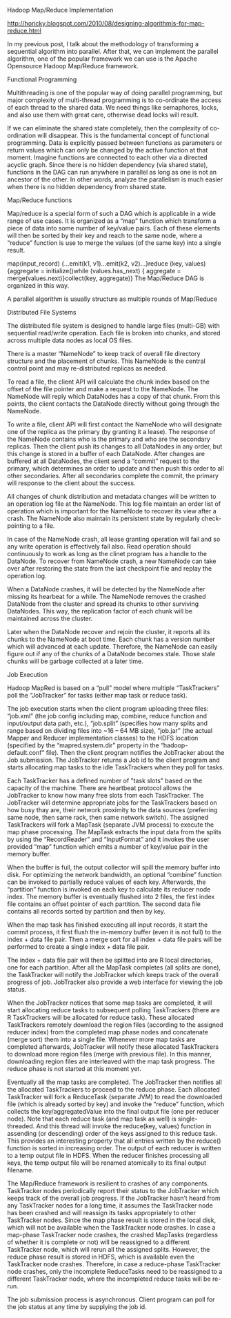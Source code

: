 Hadoop Map/Reduce Implementation

http://horicky.blogspot.com/2010/08/designing-algorithmis-for-map-reduce.html



In my previous post, I talk about the methodology of transforming a sequential algorithm into parallel. After that, we can implement the parallel algorithm, one of the popular framework we can use is the Apache Opensource Hadoop Map/Reduce framework.

Functional Programming

Multithreading is one of the popular way of doing parallel programming, but major complexity of multi-thread programming is to co-ordinate the access of each thread to the shared data. We need things like semaphores, locks, and also use them with great care, otherwise dead locks will result.

If we can eliminate the shared state completely, then the complexity of co-ordination will disappear. This is the fundamental concept of functional programming. Data is explicitly passed between functions as parameters or return values which can only be changed by the active function at that moment. Imagine functions are connected to each other via a directed acyclic graph. Since there is no hidden dependency (via shared state), functions in the DAG can run anywhere in parallel as long as one is not an ancestor of the other. In other words, analyze the parallelism is much easier when there is no hidden dependency from shared state.

Map/Reduce functions

Map/reduce is a special form of such a DAG which is applicable in a wide range of use cases. It is organized as a “map” function which transform a piece of data into some number of key/value pairs. Each of these elements will then be sorted by their key and reach to the same node, where a “reduce” function is use to merge the values (of the same key) into a single result.

map(input_record) {…emit(k1, v1)…emit(k2, v2)…}reduce (key, values) {aggregate = initialize()while (values.has_next) {    aggregate = merge(values.next)}collect(key, aggregate)}
The Map/Reduce DAG is organized in this way.



A parallel algorithm is usually structure as multiple rounds of Map/Reduce




Distributed File Systems

The distributed file system is designed to handle large files (multi-GB) with sequential read/write operation. Each file is broken into chunks, and stored across multiple data nodes as local OS files.



There is a master “NameNode” to keep track of overall file directory structure and the placement of chunks. This NameNode is the central control point and may re-distributed replicas as needed.

To read a file, the client API will calculate the chunk index based on the offset of the file pointer and make a request to the NameNode. The NameNode will reply which DataNodes has a copy of that chunk. From this points, the client contacts the DataNode directly without going through the NameNode.

To write a file, client API will first contact the NameNode who will designate one of the replica as the primary (by granting it a lease). The response of the NameNode contains who is the primary and who are the secondary replicas. Then the client push its changes to all DataNodes in any order, but this change is stored in a buffer of each DataNode. After changes are buffered at all DataNodes, the client send a “commit” request to the primary, which determines an order to update and then push this order to all other secondaries. After all secondaries complete the commit, the primary will response to the client about the success.

All changes of chunk distribution and metadata changes will be written to an operation log file at the NameNode. This log file maintain an order list of operation which is important for the NameNode to recover its view after a crash. The NameNode also maintain its persistent state by regularly check-pointing to a file.

In case of the NameNode crash, all lease granting operation will fail and so any write operation is effectively fail also. Read operation should continuously to work as long as the clinet program has a handle to the DataNode. To recover from NameNode crash, a new NameNode can take over after restoring the state from the last checkpoint file and replay the operation log.

When a DataNode crashes, it will be detected by the NameNode after missing its hearbeat for a while. The NameNode removes the crashed DataNode from the cluster and spread its chunks to other surviving DataNodes. This way, the replication factor of each chunk will be maintained across the cluster.

Later when the DataNode recover and rejoin the cluster, it reports all its chunks to the NameNode at boot time. Each chunk has a version number which will advanced at each update. Therefore, the NameNode can easily figure out if any of the chunks of a DataNode becomes stale. Those stale chunks will be garbage collected at a later time.


Job Execution

Hadoop MapRed is based on a “pull” model where multiple “TaskTrackers” poll the “JobTracker” for tasks (either map task or reduce task).

The job execution starts when the client program uploading three files: “job.xml” (the job config including map, combine, reduce function and input/output data path, etc.), “job.split” (specifies how many splits and range based on dividing files into ~16 – 64 MB size), “job.jar” (the actual Mapper and Reducer implementation classes) to the HDFS location (specified by the “mapred.system.dir” property in the “hadoop-default.conf” file). Then the client program notifies the JobTracker about the Job submission. The JobTracker returns a Job id to the client program and starts allocating map tasks to the idle TaskTrackers when they poll for tasks.




Each TaskTracker has a defined number of "task slots" based on the capacity of the machine. There are heartbeat protocol allows the JobTracker to know how many free slots from each TaskTracker. The JobTracker will determine appropriate jobs for the TaskTrackers based on how busy thay are, their network proximity to the data sources (preferring same node, then same rack, then same network switch). The assigned TaskTrackers will fork a MapTask (separate JVM process) to execute the map phase processing. The MapTask extracts the input data from the splits by using the “RecordReader” and “InputFormat” and it invokes the user provided “map” function which emits a number of key/value pair in the memory buffer.



When the buffer is full, the output collector will spill the memory buffer into disk. For optimizing the network bandwidth, an optional “combine” function can be invoked to partially reduce values of each key. Afterwards, the “partition” function is invoked on each key to calculate its reducer node index. The memory buffer is eventually flushed into 2 files, the first index file contains an offset pointer of each partition. The second data file contains all records sorted by partition and then by key.

When the map task has finished executing all input records, it start the commit process, it first flush the in-memory buffer (even it is not full) to the index + data file pair. Then a merge sort for all index + data file pairs will be performed to create a single index + data file pair.

The index + data file pair will then be splitted into are R local directories, one for each partition. After all the MapTask completes (all splits are done), the TaskTracker will notify the JobTracker which keeps track of the overall progress of job. JobTracker also provide a web interface for viewing the job status.

When the JobTracker notices that some map tasks are completed, it will start allocating reduce tasks to subsequent polling TaskTrackers (there are R TaskTrackers will be allocated for reduce task). These allocated TaskTrackers remotely download the region files (according to the assigned reducer index) from the completed map phase nodes and concatenate (merge sort) them into a single file. Whenever more map tasks are completed afterwards, JobTracker will notify these allocated TaskTrackers to download more region files (merge with previous file). In this manner, downloading region files are interleaved with the map task progress. The reduce phase is not started at this moment yet.

Eventually all the map tasks are completed. The JobTracker then notifies all the allocated TaskTrackers to proceed to the reduce phase.  Each allocated TaskTracker will fork a ReduceTask (separate JVM) to read the downloaded file (which is already sorted by key) and invoke the “reduce” function, which collects the key/aggregatedValue into the final output file (one per reducer node). Note that each reduce task (and map task as well) is single-threaded. And this thread will invoke the reduce(key, values) function in assending (or descending) order of the keys assigned to this reduce task. This provides an interesting property that all
entries written by the reduce() function is sorted in increasing order. The output of each reducer is written to a temp output file in HDFS. When the reducer finishes processing all keys, the temp output file will be renamed atomically to its final output filename.

The Map/Reduce framework is resilient to crashes of any components.  TaskTracker nodes periodically report their status to the JobTracker which keeps track of the overall job progress. If the JobTracker hasn’t heard from any TaskTracker nodes for a long time, it assumes the TaskTracker node has been crashed and will reassign its tasks appropriately to other TaskTracker nodes. Since the map phase result is stored in the local disk, which will not be available when the TaskTracker node crashes. In case a map-phase TaskTracker node crashes, the crashed MapTasks (regardless of whether it is complete or not) will be reassigned to a different TaskTracker node, which will rerun all the assigned splits. However, the reduce phase result is stored in HDFS, which is available even the TaskTracker node crashes. Therefore, in case a reduce-phase TaskTracker node crashes, only the incomplete ReduceTasks need to be reassigned to a different TaskTracker node, where the incompleted reduce tasks will be re-run.

The job submission process is asynchronous. Client program can poll for the job status at any time by supplying the job id.
